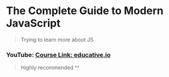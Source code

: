# The Complete Guide to Modern JavaScript
> Trying to learn more about JS

### YouTube: [Course Link: educative.io](https://www.educative.io/courses/complete-guide-to-modern-javascript)

> Highly recommended ^^
